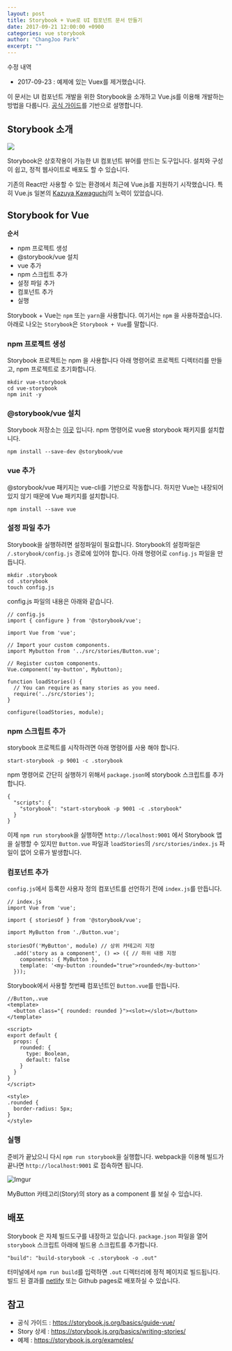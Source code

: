```yaml
---
layout: post
title: Storybook + Vue로 UI 컴포넌트 문서 만들기
date: 2017-09-21 12:00:00 +0900
categories: vue storybook
author: "ChangJoo Park"
excerpt: ""
---
```


수정 내역 
- 2017-09-23 : 예제에 있는 Vuex를 제거했습니다.

이 문서는 UI 컴포넌트 개발을 위한 Storybook을 소개하고 Vue.js를 이용해 개발하는 방법을 다룹니다.
[공식 가이드](https://storybook.js.org/basics/guide-vue/)를 기반으로 설명합니다.


## Storybook 소개

![](https://storybook.js.org/basics/static/screenshot.png)

Storybook은 상호작용이 가능한 UI 컴포넌트 뷰어를 만드는 도구입니다. 설치와 구성이 쉽고, 정적 웹사이트로 배포도 할 수 있습니다.

기존의 React만 사용할 수 있는 환경에서 최근에 Vue.js를 지원하기 시작했습니다. 특히 Vue.js 일본의 [Kazuya Kawaguchi](https://github.com/kazupon)의 노력이 있었습니다.

## Storybook for Vue

**순서**

- npm 프로젝트 생성
- @storybook/vue 설치
- vue 추가
- npm 스크립트 추가
- 설정 파일 추가
- 컴포넌트 추가
- 실행

Storybook + Vue는 `npm` 또는 `yarn`을 사용합니다. 여기서는 `npm` 을 사용하겠습니다.
아래로 나오는 `Storybook`은 `Storybook + Vue`를 말합니다.

### npm 프로젝트 생성

Storybook 프로젝트는 npm 을 사용합니다 아래 명령어로 프로젝트 디렉터리를 만들고, npm 프로젝트로 초기화합니다.

```
mkdir vue-storybook
cd vue-storybook
npm init -y
```


### @storybook/vue 설치

Storybook 저장소는 [이곳](https://github.com/storybooks/storybook) 입니다.
npm 명령어로 vue용 storybook 패키지를 설치합니다.

```
npm install --save-dev @storybook/vue
```

### vue 추가

@storybook/vue 패키지는 vue-cli를 기반으로 작동합니다. 하지만 Vue는 내장되어있지 않기 때문에 Vue 패키지를 설치합니다.

```
npm install --save vue
```

### 설정 파일 추가

Storybook을 실행하려면 설정파일이 필요합니다. Storybook의 설정파일은 `/.storybook/config.js` 경로에 있어야 합니다. 아래 명령어로 `config.js` 파일을 만듭니다.

```
mkdir .storybook
cd .storybook
touch config.js
```

config.js 파일의 내용은 아래와 같습니다.

```
// config.js
import { configure } from '@storybook/vue';

import Vue from 'vue';

// Import your custom components.
import Mybutton from '../src/stories/Button.vue';

// Register custom components.
Vue.component('my-button', Mybutton);

function loadStories() {
  // You can require as many stories as you need.
  require('../src/stories');
}

configure(loadStories, module);
```

### npm 스크립트 추가

storybook 프로젝트를 시작하려면 아래 명령어를 사용 해야 합니다.

```
start-storybook -p 9001 -c .storybook
```

npm 명령어로 간단히 실행하기 위해서 `package.json`에 storybook 스크립트를 추가합니다.

```
{
  "scripts": {
    "storybook": "start-storybook -p 9001 -c .storybook"
  }
}
```

이제 `npm run storybook`을 실행하면 `http://localhost:9001` 에서 Storybook 앱을 실행할 수 있지만 `Button.vue` 파일과 `loadStories`의 `/src/stories/index.js` 파일이 없어 오류가 발생합니다.

### 컴포넌트 추가

`config.js`에서 등록한 사용자 정의 컴포넌트를 선언하기 전에 `index.js`를 만듭니다.

```
// index.js
import Vue from 'vue';

import { storiesOf } from '@storybook/vue';

import MyButton from './Button.vue';

storiesOf('MyButton', module) // 상위 카테고리 지정
  .add('story as a component', () => ({ // 하위 내용 지정
    components: { MyButton },
    template: '<my-button :rounded="true">rounded</my-button>'
  }));
```

Storybook에서 사용할 첫번째 컴포넌트인 `Button.vue`를 만듭니다.

```
//Button,.vue
<template>
  <button class="{ rounded: rounded }"><slot></slot></button>
</template>

<script>
export default {
  props: {
    rounded: {
      type: Boolean,
      default: false
    }
  }
}
</script>

<style>
.rounded {
  border-radius: 5px;
}
</style>
```

### 실행

준비가 끝났으니 다시 `npm run storybook`을 실행합니다. webpack을 이용해 빌드가 끝나면 `http://localhost:9001` 로 접속하면 됩니다.

![Imgur](https://i.imgur.com/KHNx1fS.png)

MyButton 카테고리(Story)의 story as a component 를 보실 수 있습니다.

## 배포

Storybook 은 자체 빌드도구를 내장하고 있습니다. `package.json` 파일을 열어 `storybook` 스크립트 아래에 빌드용 스크립트를 추가합니다.

`"build": "build-storybook -c .storybook -o .out"`

터미널에서 `npm run build`를 입력하면 `.out` 디렉터리에 정적 페이지로 빌드됩니다. 빌드 된 결과를  [netlify](https://www.netlify.com/) 또는 Github pages로 배포하실 수 있습니다.

## 참고

- 공식 가이드 : https://storybook.js.org/basics/guide-vue/
- Story 상세 : https://storybook.js.org/basics/writing-stories/
- 예제 : https://storybook.js.org/examples/

